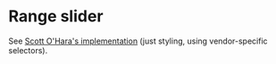 # Range slider

See [Scott O'Hara's implementation](https://scottaohara.github.io/a11y_styled_form_controls/src/range-slider/) (just styling, using vendor-specific selectors).